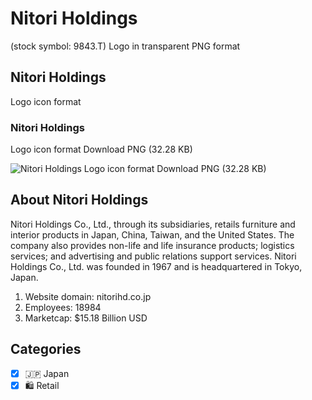 # Nitori Holdings
 (stock symbol: 9843.T) Logo in transparent PNG format

## Nitori Holdings
 Logo icon format

### Nitori Holdings
 Logo icon format Download PNG (32.28 KB)

![Nitori Holdings
 Logo icon format Download PNG (32.28 KB)](/img/orig/9843.T-1c8391e5.png)

## About Nitori Holdings


Nitori Holdings Co., Ltd., through its subsidiaries, retails furniture and interior products in Japan, China, Taiwan, and the United States. The company also provides non-life and life insurance products; logistics services; and advertising and public relations support services. Nitori Holdings Co., Ltd. was founded in 1967 and is headquartered in Tokyo, Japan.

1. Website domain: nitorihd.co.jp
2. Employees: 18984
3. Marketcap: $15.18 Billion USD


## Categories
- [x] 🇯🇵 Japan
- [x] 🛍️ Retail

